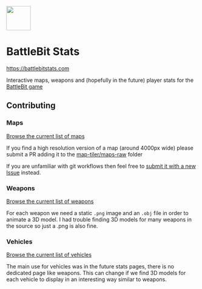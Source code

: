 <p align="left">
  <a href="https://battlebitstats.com" target="_blank" rel="noopener noreferrer">
    <img width="64" src="https://raw.githubusercontent.com/alexcroox/battlebit-stats/main/public/safari-pinned-tab.png" />
  </a>
</p>

# BattleBit Stats

https://battlebitstats.com

Interactive maps, weapons and (hopefully in the future) player stats for the [BattleBit game](https://store.steampowered.com/app/671860/BattleBit_Remastered/)

## Contributing

### Maps

[Browse the current list of maps](https://github.com/alexcroox/battlebit-stats/blob/main/src/lib/mapConfig.ts)

If you find a high resolution version of a map (around 4000px wide) please submit a PR adding it to the [map-tiler/maps-raw](https://github.com/alexcroox/battlebit-stats/tree/main/map-tiler/maps-raw) folder

If you are unfamiliar with git workflows then feel free to [submit it with a new Issue](https://github.com/alexcroox/battlebit-stats/issues/new) instead.

### Weapons

[Browse the current list of weapons](https://github.com/alexcroox/battlebit-stats/blob/main/src/lib/weaponConfig.ts)

For each weapon we need a static `.png` image and an `.obj` file in order to animate a 3D model. I had trouble finding 3D models for many weapons in the source so just a .png is also fine.

### Vehicles

[Browse the current list of vehicles](https://github.com/alexcroox/battlebit-stats/blob/main/src/lib/vehicleConfig.ts)

The main use for vehicles was in the future stats pages, there is no dedicated page like weapons. This can change if we find 3D models for each vehicle to display in an interesting way similar to weapons.
